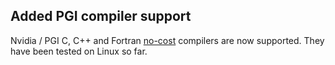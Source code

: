 ## Added PGI compiler support

Nvidia / PGI C, C++ and Fortran [no-cost](https://www.pgroup.com/products/community.htm) compilers are now supported.
They have been tested on Linux so far.


